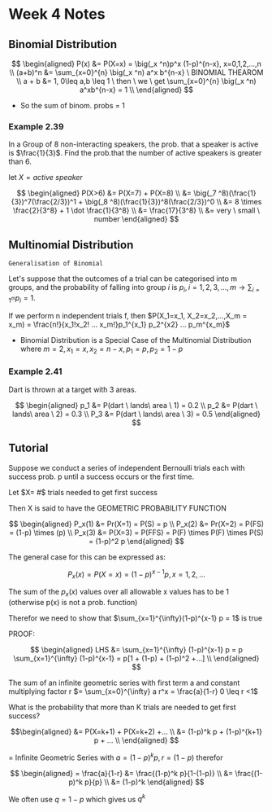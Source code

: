 # Week 4 Notes

## Binomial Distribution

$$
\begin{aligned}
P(x) &= P(X=x) = \big(_x ^n)p^x (1-p)^{n-x}, x=0,1,2,...,n \\
(a+b)^n &= \sum_{x=0}^{n} \big(_x ^n) a^x b^{n-x} \ BINOMIAL THEAROM \\
a + b &= 1, 0\leq a,b \leq 1 \ then \ we \ get \sum_{x=0}^{n} \big(_x ^n) a^xb^{n-x} = 1 \\
\end{aligned}
$$

* So the sum of binom. probs = 1

### Example 2.39

In a Group of 8 non-interacting speakers, the prob. that a speaker is active is $\frac{1}{3}$. Find the prob.that the number of active speakers is greater than 6.

let $X = active \ speaker$

$$
\begin{aligned}
P(X>6) &= P(X=7) + P(X=8) \\
&= \big(_7 ^8)(\frac{1}{3})^7(\frac{2/3})^1 + \big(_8 ^8)(\frac{1}{3})^8(\frac{2/3})^0 \\
&= 8 \times \frac{2}{3^8} + 1 \dot \frac{1}{3^8} \\
&= \frac{17}{3^8} \\
&= very \ small \ number
\end{aligned}
$$

## Multinomial Distribution

    Generalisation of Binomial

Let's suppose that the outcomes of a trial can be categorised into m groups, and the probability of falling into group $i$ is $p_i, i = 1,2,3,...,m \rightarrow \sum_{i=1 ^ m} p_i=1$.

If we perform n independent trials f, then $P(X_1=x_1, X_2=x_2,...,X_m = x_m) = \frac{n!}{x_1!x_2! ... x_m!}p_1^{x_1} p_2^{x2} ... p_m^{x_m}$

* Binomial Distribution is a Special Case of the Multinomial Distribution where $m=2, x_1=x, x_2=n-x, p_1 = p, p_2 = 1-p$

### Example 2.41

Dart is thrown at a target with 3 areas.

$$
\begin{aligned}
p_1 &= P(dart \ lands\ area \ 1) = 0.2 \\
p_2 &= P(dart \ lands\ area \ 2) = 0.3 \\
P_3 &= P(dart \ lands\ area \ 3) = 0.5
\end{aligned}
$$

## Tutorial

Suppose we conduct a series of independent Bernoulli trials each with success prob. p until a success occurs or the first time. 

Let $X= #$ trials needed to get first success

Then X is said to have the GEOMETRIC PROBABILITY FUNCTION

$$
\begin{aligned}
P_x(1) &= Pr(X=1) = P(S) = p \\
P_x(2) &= Pr(X=2) = P(FS) = (1-p) \times (p) \\
P_x(3) &= P(X=3) = P(FFS) = P(F) \times P(F) \times P(S) = (1-p)^2 p 
\end{aligned}
$$

The general case for this can be expressed as:

$$P_x(x) = P(X=x) = (1-p)^{x-1} p , x = 1,2,...$$

The sum of the $p_x(x)$ values over all allowable x values has to be 1 (otherwise p(x) is not a prob. function)

Therefor we need to show that $\sum_{x=1}^{\infty}(1-p)^{x-1} p = 1$ is true

PROOF:

$$
\begin{aligned}
LHS &= \sum_{x=1}^{\infty} (1-p)^{x-1} p = p \sum_{x=1}^{\infty} (1-p)^{x-1} = p[1 + (1-p) + (1-p)^2 +...]  \\
\end{aligned}
$$

The sum of an infinite geometric series with first term a and constant multiplying factor r $= \sum_{x=0}^{\infty} a r^x = \frac{a}{1-r} 0 \leq r <1$

What is the probability that more than K trials are needed to get first success?

$$\begin{aligned}
&= P(X=k+1) + P(X=k+2) +... \\
&= (1-p)^k p + (1-p)^{k+1} p + ... \\
\end{aligned}
$$

= Infinite Geometric Series with $a= (1-p)^k p, r= (1-p)$ therefor

$$
\begin{aligned}
= \frac{a}{1-r} &= \frac{(1-p)^k p}{1-(1-p)} \\
&= \frac{(1-p)^k p}{p} \\
&= (1-p)^k
\end{aligned}
$$

We often use $q=1-p$ which gives us $q^k$

